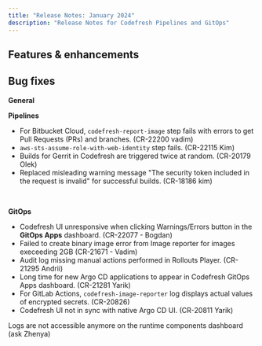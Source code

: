 ```yaml
---
title: "Release Notes: January 2024"
description: "Release Notes for Codefresh Pipelines and GitOps"
---
```


## Features & enhancements








## Bug fixes

**General**  


**Pipelines**  
* For Bitbucket Cloud, `codefresh-report-image` step fails with errors to get Pull Requests (PRs) and branches. (CR-22200 vadim)
* `aws-sts-assume-role-with-web-identity` step fails. (CR-22115 Kim)
* Builds for Gerrit in Codefresh are triggered twice at random. (CR-20179 Olek)
* Replaced misleading warning message "The security token included in the request is invalid" for successful builds. (CR-18186 kim)


<!--- * Notifications not send for builds triggered by Cron timers. (CR-3927 Franscisco) -->

<br>

**GitOps**  
* Codefresh UI unresponsive when clicking Warnings/Errors button in the **GitOps Apps** dashboard. (CR-22077 - Bogdan)
* Failed to create binary image error from Image reporter for images execeeding 2GB (CR-21671 - Vadim) 
* Audit log missing manual actions performed in Rollouts Player. (CR-21295 Andrii)
* Long time for new Argo CD applications to appear in Codefresh GitOps Apps dashboard. (CR-21281 Yarik)
* For GitLab Actions, `codefresh-image-reporter` log displays actual values of encrypted secrets. (CR-20826)
* Codefresh UI not in sync with native Argo CD UI. (CR-20811 Yarik)

Logs are not accessible anymore on the runtime components dashboard (ask Zhenya)

